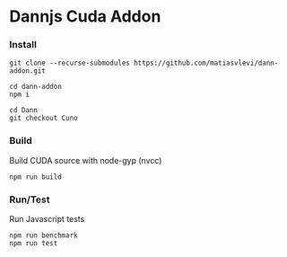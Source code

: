 # Dannjs Cuda Addon

### Install

```
git clone --recurse-submodules https://github.com/matiasvlevi/dann-addon.git

cd dann-addon
npm i

cd Dann
git checkout Cuno
```

### Build

Build CUDA source with node-gyp (nvcc)

```
npm run build
```

### Run/Test

Run Javascript tests

```
npm run benchmark
npm run test
```
